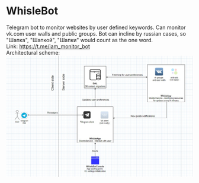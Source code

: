 # WhisleBot 
Telegram bot to monitor websites by user defined keywords. Can monitor vk.com user walls and public groups. 
Bot can incline by russian cases, so "Шапка", "Шапкой", "Шапки" would count as the one word.
<br /> Link: https://t.me/iam_monitor_bot
<br /> Architectural scheme:
![Alt text](scheme.jpg?raw=true "Title")
